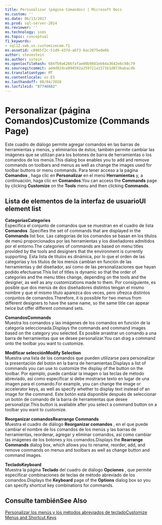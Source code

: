 ```yaml
---
title: Personalizar (página Comandos) | Microsoft Docs
ms.custom: ''
ms.date: 06/13/2017
ms.prod: sql-server-2014
ms.reviewer: ''
ms.technology: ssms
ms.topic: conceptual
f1_keywords:
- sql12.swb.vs.customizecom.f1
ms.assetid: c8965f2c-51d9-437d-a6f3-8ac2075ede6b
author: stevestein
ms.author: sstein
ms.openlocfilehash: 684fb9a6266fafae00b9881eb64a3642e6c98c79
ms.sourcegitcommit: ad4d92dce894592a259721a1571b1d8736abacdb
ms.translationtype: MT
ms.contentlocale: es-ES
ms.lasthandoff: 08/04/2020
ms.locfileid: "87746682"
---
```

# <a name="customize-commands-page"></a><span data-ttu-id="f1223-102">Personalizar (página Comandos)</span><span class="sxs-lookup"><span data-stu-id="f1223-102">Customize (Commands Page)</span></span>
  <span data-ttu-id="f1223-103">Este cuadro de diálogo permite agregar comandos en las barras de herramientas y menús, y eliminarlos de éstos; también permite cambiar las imágenes que se utilizan para los botones de barra de herramientas o los comandos de los menús.</span><span class="sxs-lookup"><span data-stu-id="f1223-103">This dialog box enables you to add and remove commands on toolbars and menus as well as change the images used for toolbar buttons or menu commands.</span></span> <span data-ttu-id="f1223-104">Para tener acceso a la página **Comandos** , haga clic en **Personalizar** en el menú **Herramientas** y, a continuación, haga clic en **Comandos**.</span><span class="sxs-lookup"><span data-stu-id="f1223-104">You can access the **Commands** page by clicking **Customize** on the **Tools** menu and then clicking **Commands**.</span></span>  
  
## <a name="ui-element-list"></a><span data-ttu-id="f1223-105">Lista de elementos de la interfaz de usuario</span><span class="sxs-lookup"><span data-stu-id="f1223-105">UI element list</span></span>  
 <span data-ttu-id="f1223-106">**Categorías**</span><span class="sxs-lookup"><span data-stu-id="f1223-106">**Categories**</span></span>  
 <span data-ttu-id="f1223-107">Especifica el conjunto de comandos que se muestran en el cuadro de lista **Comandos** .</span><span class="sxs-lookup"><span data-stu-id="f1223-107">Specifies the set of commands that are displayed in the **Commands** list box.</span></span> <span data-ttu-id="f1223-108">Las categorías de los comandos se basan en los títulos de menú proporcionados por las herramientas y los diseñadores admitidos por el entorno.</span><span class="sxs-lookup"><span data-stu-id="f1223-108">The categories of commands are based on menu titles provided by the tools and designers that the environment is currently supporting.</span></span> <span data-ttu-id="f1223-109">Esta lista de títulos es dinámica, por lo que el orden de las categorías y los títulos de los menús cambian en función de las herramientas y del diseñador, así como de las personalizaciones que hayan podido efectuarse.</span><span class="sxs-lookup"><span data-stu-id="f1223-109">This list of titles is dynamic so that the order of categories and the menu titles change, depending on the tools and the designer, as well as any customizations made to them.</span></span> <span data-ttu-id="f1223-110">Por consiguiente, es posible que dos menús de dos diseñadores distintos tengan el mismo nombre y que el mismo título aparezca dos veces, pero ofrezca distintos conjuntos de comandos.</span><span class="sxs-lookup"><span data-stu-id="f1223-110">Therefore, it is possible for two menus from different designers to have the same name, so the same title can appear twice but offer different command sets.</span></span>  
  
 <span data-ttu-id="f1223-111">**Comandos**</span><span class="sxs-lookup"><span data-stu-id="f1223-111">**Commands**</span></span>  
 <span data-ttu-id="f1223-112">Muestra los comandos y las imágenes de los comandos en función de la categoría seleccionada.</span><span class="sxs-lookup"><span data-stu-id="f1223-112">Displays the commands and command images based on the category you selected.</span></span> <span data-ttu-id="f1223-113">Es posible arrastrar un comando a una barra de herramientas que se desee personalizar.</span><span class="sxs-lookup"><span data-stu-id="f1223-113">You can drag a command onto the toolbar you want to customize.</span></span>  
  
 <span data-ttu-id="f1223-114">**Modificar selección**</span><span class="sxs-lookup"><span data-stu-id="f1223-114">**Modify Selection**</span></span>  
 <span data-ttu-id="f1223-115">Muestra una lista de los comandos que pueden utilizarse para personalizar la presentación del botón en la barra de herramientas.</span><span class="sxs-lookup"><span data-stu-id="f1223-115">Displays a list of commands you can use to customize the display of the button on the toolbar.</span></span> <span data-ttu-id="f1223-116">Por ejemplo, puede cambiar la imagen o las teclas de método abreviado, así como especificar si debe mostrarse texto en lugar de una imagen para el comando.</span><span class="sxs-lookup"><span data-stu-id="f1223-116">For example, you can change the image or accelerator keys, as well as specify whether to display text instead of an image for the command.</span></span> <span data-ttu-id="f1223-117">Este botón está disponible después de seleccionar un botón de comando de la barra de herramientas que desee personalizar.</span><span class="sxs-lookup"><span data-stu-id="f1223-117">This button is available after you select a command button on a toolbar you want to customize.</span></span>  
  
 <span data-ttu-id="f1223-118">**Reorganizar comandos**</span><span class="sxs-lookup"><span data-stu-id="f1223-118">**Rearrange Commands**</span></span>  
 <span data-ttu-id="f1223-119">Muestra el cuadro de diálogo **Reorganizar comandos** , en el que puede cambiar el nombre de los comandos de los menús y las barras de herramientas, reordenar, agregar y eliminar comandos, así como cambiar las imágenes de los botones y los comandos.</span><span class="sxs-lookup"><span data-stu-id="f1223-119">Displays the **Rearrange Commands** dialog box, which allows you to rename, reorder, add, and remove commands on menus and toolbars as well as change button and command images.</span></span>  
  
 <span data-ttu-id="f1223-120">**Teclado**</span><span class="sxs-lookup"><span data-stu-id="f1223-120">**Keyboard**</span></span>  
 <span data-ttu-id="f1223-121">Muestra la página **Teclado** del cuadro de diálogo **Opciones** , que permite especificar combinaciones de teclas de método abreviado de los comandos.</span><span class="sxs-lookup"><span data-stu-id="f1223-121">Displays the **Keyboard** page of the **Options** dialog box so you can specify shortcut key combinations for commands.</span></span>  
  
## <a name="see-also"></a><span data-ttu-id="f1223-122">Consulte también</span><span class="sxs-lookup"><span data-stu-id="f1223-122">See Also</span></span>  
 [<span data-ttu-id="f1223-123">Personalizar los menús y los métodos abreviados de teclado</span><span class="sxs-lookup"><span data-stu-id="f1223-123">Customize Menus and Shortcut Keys</span></span>](../customize-menus-and-shortcut-keys.md)  
